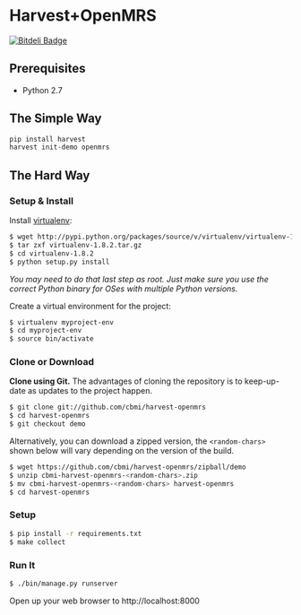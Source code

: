 # Harvest+OpenMRS

[![Bitdeli Badge](https://d2weczhvl823v0.cloudfront.net/cbmi/harvest-openmrs/trend.png)](https://bitdeli.com/free "Bitdeli Badge")

## Prerequisites

- Python 2.7


## The Simple Way

```bash
pip install harvest
harvest init-demo openmrs
```

## The Hard Way

### Setup & Install

Install [virtualenv](http://pypi.python.org/pypi/virtualenv):

```bash
$ wget http://pypi.python.org/packages/source/v/virtualenv/virtualenv-1.8.2.tar.gz
$ tar zxf virtualenv-1.8.2.tar.gz
$ cd virtualenv-1.8.2
$ python setup.py install
```
_You may need to do that last step as root. Just make sure you use the
correct Python binary for OSes with multiple Python versions._

Create a virtual environment for the project:

```bash
$ virtualenv myproject-env
$ cd myproject-env
$ source bin/activate
```

### Clone or Download

**Clone using Git.** The advantages of cloning the repository is to keep-up-date
as updates to the project happen.

```bash
$ git clone git://github.com/cbmi/harvest-openmrs
$ cd harvest-openmrs
$ git checkout demo
```

Alternatively, you can download a zipped version, the `<random-chars>` shown
below will vary depending on the version of the build. 

```bash
$ wget https://github.com/cbmi/harvest-openmrs/zipball/demo
$ unzip cbmi-harvest-openmrs-<random-chars>.zip
$ mv cbmi-harvest-openmrs-<random-chars> harvest-openmrs
$ cd harvest-openmrs
```

### Setup

```bash
$ pip install -r requirements.txt
$ make collect
```

### Run It

```bash
$ ./bin/manage.py runserver
```

Open up your web browser to http://localhost:8000
